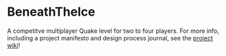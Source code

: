 # BeneathTheIce
A competitve multiplayer Quake level for two to four players.
For more info, including a project manifesto and design process journal, see the [project wiki](linktowiki)!
